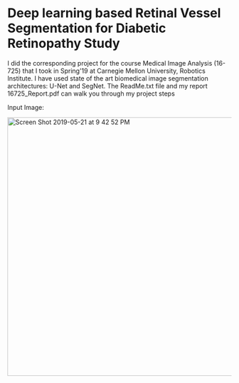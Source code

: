 # Deep learning based Retinal Vessel Segmentation for Diabetic Retinopathy Study 

I did the corresponding project for the course Medical Image Analysis (16-725) that I took in Spring'19 at Carnegie Mellon University, Robotics Institute. 
I have used state of the art biomedical image segmentation architectures: U-Net and SegNet. 
The ReadMe.txt file and my report 16725_Report.pdf can walk you through my project steps 


Input Image:

<img width="580" alt="Screen Shot 2019-05-21 at 9 42 52 PM" src="https://user-images.githubusercontent.com/50892126/58143723-6e665800-7c11-11e9-87aa-973d988f0b7d.png">
